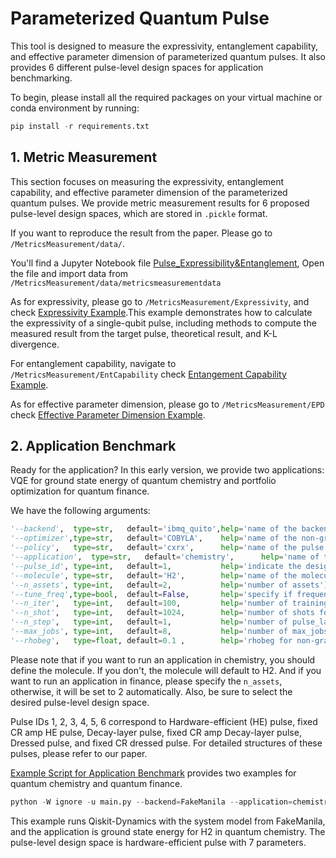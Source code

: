 # Parameterized Quantum Pulse
This tool is designed to measure the expressivity, entanglement capability, and effective parameter dimension of parameterized quantum pulses. It also provides 6 different pulse-level design spaces for application benchmarking.

To begin, please install all the required packages on your virtual machine or conda environment by running:

```python
pip install -r requirements.txt
```

## 1. Metric Measurement
This section focuses on measuring the expressivity, entanglement capability, and effective parameter dimension of the parameterized quantum pulses. We provide metric measurement results for 6 proposed pulse-level design spaces, which are stored in `.pickle` format.

If you want to reproduce the result from the paper. Please go to `/MetricsMeasurement/data/`.

You'll find a Jupyter Notebook file [Pulse_Expressibility&Entanglement](https://github.com/zlianghahaha/ParameterizedQuantumPulse/blob/main/MetricsMeasurement/data/Pulse_Expressibility%26Entanglement.ipynb), Open the file and import data from `/MetricsMeasurement/data/metricsmeasurementdata`

As for expressivity, please go to `/MetricsMeasurement/Expressivity`, and check [Expressivity Example](https://github.com/zlianghahaha/ParameterizedQuantumPulse/blob/main/MetricsMeasurement/Expressivity/JakartaPulseVQA_Expressibility.ipynb).This example demonstrates how to calculate the expressivity of a single-qubit pulse, including methods to compute the measured result from the target pulse, theoretical result, and K-L divergence.

For entanglement capability, navigate to `/MetricsMeasurement/EntCapability` check [Entangement Capability Example](https://github.com/zlianghahaha/ParameterizedQuantumPulse/blob/main/MetricsMeasurement/EntCapability/Pulse_Ent_Example.ipynb).

As for effective parameter dimension, please go to `/MetricsMeasurement/EPD` check [Effective Parameter Dimension Example](https://github.com/zlianghahaha/ParameterizedQuantumPulse/blob/main/MetricsMeasurement/EPD/EPD_Example.ipynb).


## 2. Application Benchmark

Ready for the application? In this early version, we provide two applications: VQE for ground state energy of quantum chemistry and portfolio optimization for quantum finance.

We have the following arguments:

```python
'--backend',  type=str,   default='ibmq_quito',help='name of the backend(Or a simulator like FakeManila)')
'--optimizer',type=str,   default='COBYLA',    help='name of the non-gradient optimizer')
'--policy',   type=str,   default='cxrx',      help='name of the pulse growth policy, related to NAPA and have not added in this version.')
'--application',  type=str,   default='chemistry',      help='name of the benchmark application')
'--pulse_id', type=int,   default=1,           help='indicate the design space at pulse level.')
'--molecule', type=str,   default='H2',        help='name of the molecules')
'--n_assets', type=int,   default=2,           help='number of assets')
'--tune_freq',type=bool,  default=False,       help='specify if frequencies are tuned')
'--n_iter',   type=int,   default=100,         help='number of training iterations')
'--n_shot',   type=int,   default=1024,        help='number of shots for measurement')
'--n_step',   type=int,   default=1,           help='number of pulse_layers')
'--max_jobs', type=int,   default=8,           help='number of max_jobs for multiprocessing')
'--rhobeg',   type=float, default=0.1 ,        help='rhobeg for non-gradient optimizer')
```
Please note that if you want to run an application in chemistry, you should define the molecule. If you don't, the molecule will default to H2. And if you want to run an application in finance, please specify the `n_assets`, otherwise, it will be set to 2 automatically.
Also, be sure to select the desired pulse-level design space.

Pulse IDs 1, 2, 3, 4, 5, 6 correspond to Hardware-efficient (HE) pulse, fixed CR amp HE pulse, Decay-layer pulse, fixed CR amp Decay-layer pulse, Dressed pulse, and fixed CR dressed pulse. For detailed structures of these pulses, please refer to our paper.

[Example Script for Application Benchmark](https://github.com/zlianghahaha/ParameterizedQuantumPulse/blob/main/example_script.sh) provides two examples for quantum chemistry and quantum finance.

```python
python -W ignore -u main.py --backend=FakeManila --application=chemistry --pulse_id=1 --molecule=H2 > testchemistyH2HE2q.txt&

```

This example runs Qiskit-Dynamics with the system model from FakeManila, and the application is ground state energy for H2 in quantum chemistry. The pulse-level design space is hardware-efficient pulse with 7 parameters.
